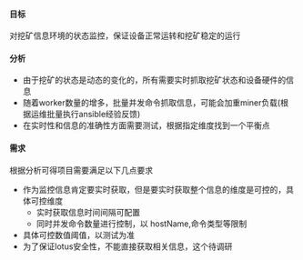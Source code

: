 #### 目标 
对挖矿信息环境的状态监控，保证设备正常运转和挖矿稳定的运行

#### 分析
* 由于挖矿的状态是动态的变化的，所有需要实时抓取挖矿状态和设备硬件的信息
* 随着worker数量的增多，批量并发命令抓取信息，可能会加重miner负载(根据运维批量执行ansible经验反馈)
* 在实时性和信息的准确性方面需要测试，根据指定维度找到一个平衡点

#### 需求
根据分析可得项目需要满足以下几点要求
* 作为监控信息肯定要实时获取，但是要实时获取整个信息的维度是可控的，具体可控维度
    * 实时获取信息时间间隔可配置
    * 同时并发命令数量进行控制，以 hostName,命令类型等限制
* 具体可控数值阈值，以测试为准    
* 为了保证lotus安全性，不能直接获取相关信息，这个待调研
    